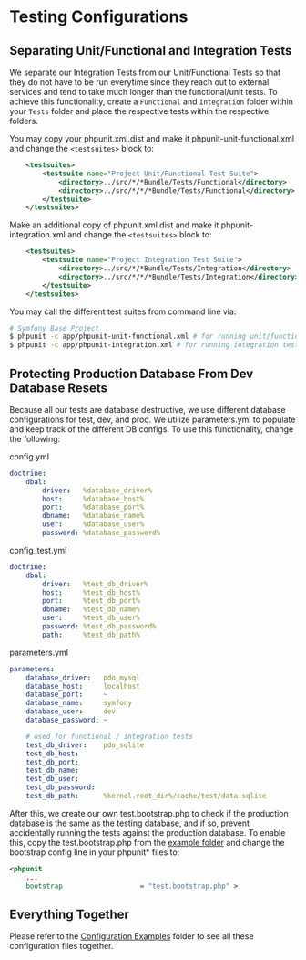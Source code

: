 # Testing Configurations

## Separating Unit/Functional and Integration Tests

We separate our Integration Tests from our Unit/Functional Tests so that they do not have to be run everytime since they reach out to external services and tend to take much longer than the functional/unit tests. To achieve this functionality, create a ```Functional``` and ```Integration``` folder within your ```Tests``` folder and place the respective tests within the respective folders.

You may copy your phpunit.xml.dist and make it phpunit-unit-functional.xml and change the ```<testsuites>``` block to:

```xml
    <testsuites>
        <testsuite name="Project Unit/Functional Test Suite">
            <directory>../src/*/*Bundle/Tests/Functional</directory>
            <directory>../src/*/*/*Bundle/Tests/Functional</directory>
        </testsuite>
    </testsuites>
```

Make an additional copy of phpunit.xml.dist and make it phpunit-integration.xml and change the ```<testsuites>``` block to:

```xml
    <testsuites>
        <testsuite name="Project Integration Test Suite">
            <directory>../src/*/*Bundle/Tests/Integration</directory>
            <directory>../src/*/*/*Bundle/Tests/Integration</directory>
        </testsuite>
    </testsuites>
```

You may call the different test suites from command line via:


```bash
# Symfony Base Project
$ phpunit -c app/phpunit-unit-functional.xml # for running unit/functional tests
$ phpunit -c app/phpunit-integration.xml # for running integration tests
```

## Protecting Production Database From Dev Database Resets

Because all our tests are database destructive, we use different database configurations for test, dev, and prod. We utilize parameters.yml to populate and keep track of the different DB configs. To use this functionality, change the following:

config.yml
```yml
doctrine:
    dbal:
        driver:   %database_driver%
        host:     %database_host%
        port:     %database_port%
        dbname:   %database_name%
        user:     %database_user%
        password: %database_password%
```


config_test.yml
```yml
doctrine:
    dbal:
        driver:   %test_db_driver%
        host:     %test_db_host%
        port:     %test_db_port%
        dbname:   %test_db_name%
        user:     %test_db_user%
        password: %test_db_password%
        path:     %test_db_path%
```

parameters.yml
```yml
parameters:
    database_driver:   pdo_mysql
    database_host:     localhost
    database_port:     ~
    database_name:     symfony
    database_user:     dev
    database_password: ~

    # used for functional / integration tests
    test_db_driver:    pdo_sqlite
    test_db_host:
    test_db_port:
    test_db_name:
    test_db_user:
    test_db_password:
    test_db_path:      %kernel.root_dir%/cache/test/data.sqlite
```

After this, we create our own test.bootstrap.php to check if the production database is the same as the testing database, and if so, prevent accidentally running the tests against the production database. To enable this, copy the test.bootstrap.php from the [example folder](ConfigExamples) and change the bootstrap config line in your phpunit* files to:

```xml
<phpunit
    ...
    bootstrap                   = "test.bootstrap.php" >
```


## Everything Together

Please refer to the [Configuration Examples](ConfigExamples) folder to see all these configuration files together.

